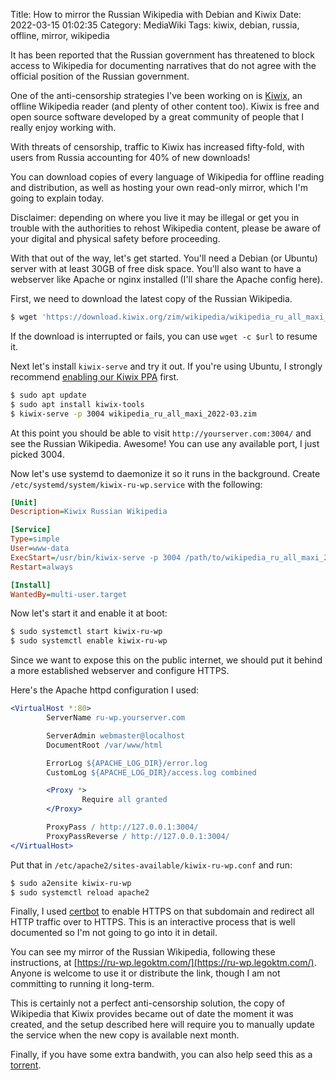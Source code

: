 Title: How to mirror the Russian Wikipedia with Debian and Kiwix
Date: 2022-03-15 01:02:35
Category: MediaWiki
Tags: kiwix, debian, russia, offline, mirror, wikipedia

It has been reported that the Russian government has threatened to block access to Wikipedia for documenting narratives that do not agree with the official position of the Russian government.

One of the anti-censorship strategies I've been working on is [Kiwix](https://www.kiwix.org/), an offline Wikipedia reader (and plenty of other content too). Kiwix is free and open source software developed by a great community
of people that I really enjoy working with.

With threats of censorship, traffic to Kiwix has increased fifty-fold, with users from Russia accounting for 40% of new downloads!

You can download copies of every language of Wikipedia for offline reading and distribution, as well as hosting your own read-only mirror, which I'm going to explain today.

Disclaimer: depending on where you live it may be illegal or get you in trouble with the authorities to rehost Wikipedia content, please
be aware of your digital and physical safety before proceeding.

With that out of the way, let's get started. You'll need a Debian (or Ubuntu) server with at least 30GB of free disk space. You'll also
want to have a webserver like Apache or nginx installed (I'll share the Apache config here).

First, we need to download the latest copy of the Russian Wikipedia.

```bash
$ wget 'https://download.kiwix.org/zim/wikipedia/wikipedia_ru_all_maxi_2022-03.zim'
```

If the download is interrupted or fails, you can use `wget -c $url` to resume it.

Next let's install `kiwix-serve` and try it out. If you're using Ubuntu, I strongly recommend [enabling our Kiwix PPA](https://launchpad.net/~kiwixteam/+archive/ubuntu/release) first.

```bash
$ sudo apt update
$ sudo apt install kiwix-tools
$ kiwix-serve -p 3004 wikipedia_ru_all_maxi_2022-03.zim
```

At this point you should be able to visit `http://yourserver.com:3004/` and see the Russian Wikipedia. Awesome! You can use any available port, I just picked 3004.

Now let's use systemd to daemonize it so it runs in the background. Create `/etc/systemd/system/kiwix-ru-wp.service` with the following:

```ini
[Unit]
Description=Kiwix Russian Wikipedia

[Service]
Type=simple
User=www-data
ExecStart=/usr/bin/kiwix-serve -p 3004 /path/to/wikipedia_ru_all_maxi_2022-03.zim
Restart=always

[Install]
WantedBy=multi-user.target
```

Now let's start it and enable it at boot:

```bash
$ sudo systemctl start kiwix-ru-wp
$ sudo systemctl enable kiwix-ru-wp
```

Since we want to expose this on the public internet, we should put it behind a more established webserver and configure HTTPS.

Here's the Apache httpd configuration I used:

```apache
<VirtualHost *:80>
        ServerName ru-wp.yourserver.com

        ServerAdmin webmaster@localhost
        DocumentRoot /var/www/html

        ErrorLog ${APACHE_LOG_DIR}/error.log
        CustomLog ${APACHE_LOG_DIR}/access.log combined

        <Proxy *>
                Require all granted
        </Proxy>

        ProxyPass / http://127.0.0.1:3004/
        ProxyPassReverse / http://127.0.0.1:3004/
</VirtualHost>
```

Put that in `/etc/apache2/sites-available/kiwix-ru-wp.conf` and run:

```bash
$ sudo a2ensite kiwix-ru-wp
$ sudo systemctl reload apache2
```

Finally, I used [certbot](https://certbot.eff.org/) to enable HTTPS on that subdomain and redirect all HTTP traffic over to HTTPS. This is an interactive process that is well documented so I'm not going to go into it in detail.

You can see my mirror of the Russian Wikipedia, following these instructions, at [https://ru-wp.legoktm.com/](https://ru-wp.legoktm.com/). Anyone is welcome to use it or distribute the link, though I am not committing to running it long-term.

This is certainly not a perfect anti-censorship solution, the copy of Wikipedia that Kiwix provides became out of date the moment it was created, and the setup described here will require you to manually update the service
when the new copy is available next month.

Finally, if you have some extra bandwith, you can also help seed this as a [torrent](https://download.kiwix.org/zim/wikipedia/wikipedia_ru_all_maxi_2022-03.zim.torrent).
